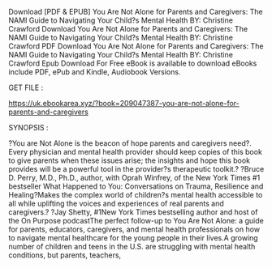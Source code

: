 Download [PDF & EPUB] You Are Not Alone for Parents and Caregivers: The NAMI Guide to Navigating Your Child?s Mental Health BY: Christine Crawford Download You Are Not Alone for Parents and Caregivers: The NAMI Guide to Navigating Your Child?s Mental Health BY: Christine Crawford PDF Download You Are Not Alone for Parents and Caregivers: The NAMI Guide to Navigating Your Child?s Mental Health BY: Christine Crawford Epub Download For Free eBook is available to download eBooks include PDF, ePub and Kindle, Audiobook Versions.

GET FILE :

https://uk.ebookarea.xyz/?book=209047387-you-are-not-alone-for-parents-and-caregivers

SYNOPSIS : 

?You are Not Alone is the beacon of hope parents and caregivers need?. Every physician and mental health provider should keep copies of this book to give parents when these issues arise; the insights and hope this book provides will be a powerful tool in the provider?s therapeutic toolkit.? ?Bruce D. Perry, M.D., Ph.D., author, with Oprah Winfrey, of the New York Times #1 bestseller What Happened to You: Conversations on Trauma, Resilience and Healing?Makes the complex world of children?s mental health accessible to all while uplifting the voices and experiences of real parents and caregivers.? ?Jay Shetty, #1New York Times bestselling author and host of the On Purpose podcastThe perfect follow-up to You Are Not Alone: a guide for parents, educators, caregivers, and mental health professionals on how to navigate mental healthcare for the young people in their lives.A growing number of children and teens in the U.S. are struggling with mental health conditions, but parents, teachers, 
